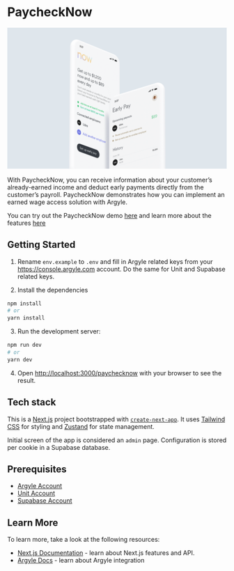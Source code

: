 # PaycheckNow

![cover](public/assets/paycheck-now-cover.png)

With PaycheckNow, you can receive information about your customer’s already-earned income and deduct early payments directly from the customer’s payroll. PaycheckNow demonstrates how you can implement an earned wage access solution with Argyle.

You can try out the PaycheckNow demo [here](https://prebuilds.argyle.com/paychecknow) and learn more about the features [here](https://docs.argyle.com/guides/docs/paychecknow)

## Getting Started

1. Rename `env.example` to `.env` and fill in Argyle related keys from your https://console.argyle.com account. Do the same for Unit and Supabase related keys.

2. Install the dependencies

```bash
npm install
# or
yarn install
```

3. Run the development server:

```bash
npm run dev
# or
yarn dev
```

4. Open [http://localhost:3000/paychecknow](http://localhost:3000) with your browser to see the result.

## Tech stack

This is a [Next.js](https://nextjs.org/) project bootstrapped with [`create-next-app`](https://github.com/vercel/next.js/tree/canary/packages/create-next-app). It uses [Tailwind CSS](https://tailwindcss.com/) for styling and [Zustand](https://github.com/pmndrs/zustand) for state management.

Initial screen of the app is considered an `admin` page. Configuration is stored per cookie in a Supabase database.

## Prerequisites

- [Argyle Account](https://console.argyle.com/sign-up)
- [Unit Account](https://www.unit.co/)
- [Supabase Account](https://supabase.com/)

## Learn More

To learn more, take a look at the following resources:

- [Next.js Documentation](https://nextjs.org/docs) - learn about Next.js features and API.
- [Argyle Docs](https://argyle.com/docs) - learn about Argyle integration
